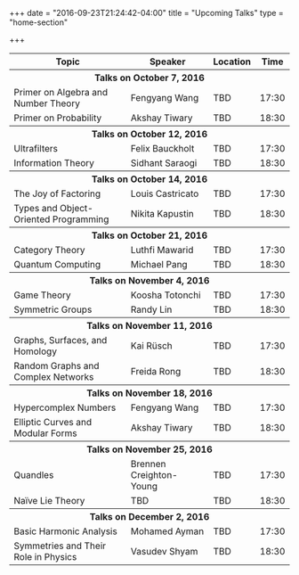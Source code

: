 +++
date = "2016-09-23T21:24:42-04:00"
title = "Upcoming Talks"
type = "home-section"

+++

<table>
<thead>
<tr>
  <th>Topic</th>
  <th>Speaker</th>
  <th>Location</th>
  <th>Time</th>
</tr>
</thead>
<tbody>
<tr><th colspan=4>Talks on October 7, 2016</th></tr>
<tr>
  <td>Primer on Algebra and Number Theory</td>
  <td>Fengyang Wang</td>
  <td>TBD</td>
  <td>17:30</td>
</tr>
<tr>
  <td>Primer on Probability</td>
  <td>Akshay Tiwary</td>
  <td>TBD</td>
  <td>18:30</td>
</tr>
<tr><th colspan=4>Talks on October 12, 2016</th></tr>
<tr>
  <td>Ultrafilters</td>
  <td>Felix Bauckholt</td>
  <td>TBD</td>
  <td>17:30</td>
</tr>
<tr>
  <td>Information Theory</td>
  <td>Sidhant Saraogi</td>
  <td>TBD</td>
  <td>18:30</td>
</tr>
<tr><th colspan=4>Talks on October 14, 2016</th></tr>
<tr>
  <td>The Joy of Factoring</td>
  <td>Louis Castricato</td>
  <td>TBD</td>
  <td>17:30</td>
</tr>
<tr>
  <td>Types and Object-Oriented Programming</td>
  <td>Nikita Kapustin</td>
  <td>TBD</td>
  <td>18:30</td>
</tr>
<tr><th colspan=4>Talks on October 21, 2016</th></tr>
<tr>
  <td>Category Theory</td>
  <td>Luthfi Mawarid</td>
  <td>TBD</td>
  <td>17:30</td>
</tr>
<tr>
  <td>Quantum Computing</td>
  <td>Michael Pang</td>
  <td>TBD</td>
  <td>18:30</td>
</tr>
<tr><th colspan=4>Talks on November 4, 2016</th></tr>
<tr>
  <td>Game Theory</td>
  <td>Koosha Totonchi</td>
  <td>TBD</td>
  <td>17:30</td>
</tr>
<tr>
  <td>Symmetric Groups</td>
  <td>Randy Lin</td>
  <td>TBD</td>
  <td>18:30</td>
</tr>
<tr><th colspan=4>Talks on November 11, 2016</th></tr>
<tr>
  <td>Graphs, Surfaces, and Homology</td>
  <td>Kai Rüsch</td>
  <td>TBD</td>
  <td>17:30</td>
</tr>
<tr>
  <td>Random Graphs and Complex Networks</td>
  <td>Freida Rong</td>
  <td>TBD</td>
  <td>18:30</td>
</tr>
<tr><th colspan=4>Talks on November 18, 2016</th></tr>
<tr>
  <td>Hypercomplex Numbers</td>
  <td>Fengyang Wang</td>
  <td>TBD</td>
  <td>17:30</td>
</tr>
<tr>
  <td>Elliptic Curves and Modular Forms</td>
  <td>Akshay Tiwary</td>
  <td>TBD</td>
  <td>18:30</td>
</tr>
<tr><th colspan=4>Talks on November 25, 2016</th></tr>
<tr>
  <td>Quandles</td>
  <td>Brennen Creighton-Young</td>
  <td>TBD</td>
  <td>17:30</td>
</tr>
<tr>
  <td>Naïve Lie Theory</td>
  <td>TBD</td>
  <td>TBD</td>
  <td>18:30</td>
</tr>
<tr><th colspan=4>Talks on December 2, 2016</th></tr>
<tr>
  <td>Basic Harmonic Analysis</td>
  <td>Mohamed Ayman</td>
  <td>TBD</td>
  <td>17:30</td>
</tr>
<tr>
  <td>Symmetries and Their Role in Physics</td>
  <td>Vasudev Shyam</td>
  <td>TBD</td>
  <td>18:30</td>
</tr>
</tbody>
</table>
